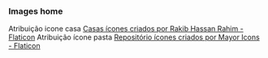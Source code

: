 ### Images home

Atribuição icone casa <a href="https://www.flaticon.com/br/icones-gratis/casas" title="casas ícones">Casas ícones criados por Rakib Hassan Rahim - Flaticon</a>
Atribuição ícone pasta <a href="https://www.flaticon.com/br/icones-gratis/repositorio" title="repositório ícones">Repositório ícones criados por Mayor Icons - Flaticon</a>
